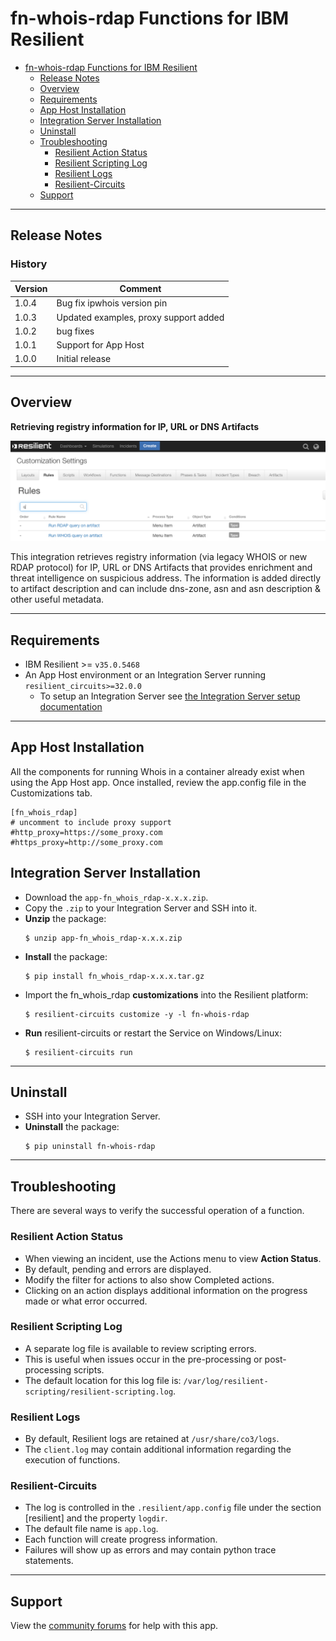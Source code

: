 # fn-whois-rdap Functions for IBM Resilient

- [fn-whois-rdap Functions for IBM Resilient](#fn-whois-rdap-functions-for-ibm-resilient)
  - [Release Notes](#release-notes)
  - [Overview](#overview)
  - [Requirements](#requirements)
  - [App Host Installation](#app-host-installation)
  - [Integration Server Installation](#integration-server-installation)
  - [Uninstall](#uninstall)
  - [Troubleshooting](#troubleshooting)
    - [Resilient Action Status](#resilient-action-status)
    - [Resilient Scripting Log](#resilient-scripting-log)
    - [Resilient Logs](#resilient-logs)
    - [Resilient-Circuits](#resilient-circuits)
  - [Support](#support)

---

## Release Notes

### History

| Version| Comment |
| ------- | ------ |
| 1.0.4 | Bug fix ipwhois version pin |
| 1.0.3 | Updated examples, proxy support added |
| 1.0.2 | bug fixes |
| 1.0.1 | Support for App Host |
| 1.0.0 | Initial release |
 

---

## Overview

**Retrieving registry information for IP, URL or DNS Artifacts**

 ![screenshot: main](./doc/screenshots/main.png)

This integration retrieves registry information (via legacy WHOIS or new RDAP protocol) for IP, URL or DNS Artifacts that provides enrichment and threat intelligence on suspicious address. The information is added directly to artifact description and can include dns-zone, asn and asn description & other useful metadata. 

---

## Requirements

* IBM Resilient >= `v35.0.5468`
* An App Host environment or an Integration Server running `resilient_circuits>=32.0.0`
  * To setup an Integration Server see [the Integration Server setup documentation](https://www.ibm.com/support/knowledgecenter/SSBRUQ_37.0.0/doc/container_apps.html)

---
## App Host Installation
All the components for running Whois in a container already exist when using the App Host app. Once installed, review the app.config file in the Customizations tab. 
```
[fn_whois_rdap]
# uncomment to include proxy support
#http_proxy=https://some_proxy.com
#https_proxy=http://some_proxy.com
```

## Integration Server Installation

* Download the `app-fn_whois_rdap-x.x.x.zip`.
* Copy the `.zip` to your Integration Server and SSH into it.
* **Unzip** the package:
  ```
  $ unzip app-fn_whois_rdap-x.x.x.zip
  ```
* **Install** the package:
  ```
  $ pip install fn_whois_rdap-x.x.x.tar.gz
  ```
* Import the fn_whois_rdap **customizations** into the Resilient platform:
  ```
  $ resilient-circuits customize -y -l fn-whois-rdap
  ```
* **Run** resilient-circuits or restart the Service on Windows/Linux:
  ```
  $ resilient-circuits run
  ```

---

## Uninstall
* SSH into your Integration Server.
* **Uninstall** the package:
  ```
  $ pip uninstall fn-whois-rdap
  ```

---

## Troubleshooting
There are several ways to verify the successful operation of a function.

### Resilient Action Status
* When viewing an incident, use the Actions menu to view **Action Status**.
* By default, pending and errors are displayed.
* Modify the filter for actions to also show Completed actions.
* Clicking on an action displays additional information on the progress made or what error occurred.

### Resilient Scripting Log
* A separate log file is available to review scripting errors.
* This is useful when issues occur in the pre-processing or post-processing scripts.
* The default location for this log file is: `/var/log/resilient-scripting/resilient-scripting.log`.

### Resilient Logs
* By default, Resilient logs are retained at `/usr/share/co3/logs`.
* The `client.log` may contain additional information regarding the execution of functions.

### Resilient-Circuits
* The log is controlled in the `.resilient/app.config` file under the section [resilient] and the property `logdir`.
* The default file name is `app.log`.
* Each function will create progress information.
* Failures will show up as errors and may contain python trace statements.

---

## Support
View the [community forums](https://github.com/ibmresilient/resilient-community-apps) for help with this app.